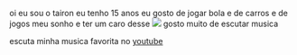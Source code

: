 oi eu sou o tairon eu tenho 15 anos
eu gosto de jogar bola e de carros e de jogos 
meu sonho e ter um caro desse
![](https://cdn.autopapo.com.br/carro/nissan/gtr-38-v6-premium-4wd-2017/traseira-v3.jpg)
gosto muito de escutar musica

escuta minha musica favorita no [youtube](https://www.youtube.com/watch?v=fEUCYAd0KGM)
